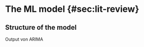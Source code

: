 # The ML model {#sec:lit-review}

<!--
After the introductory chapter, it seems fairly common to
include a chapter that reviews the literature and
introduces methodology used throughout the thesis.
-->

## Structure of the model

Output von ARIMA


<!--
For italic, add _ on either side of the text
For bold, add ** on either side of the text
For bold and italic, add _** on either side of the text
-->

<!-- 

This is a brief outline of what went into each chapter, and a section which shows how to reference headers (which are labelled automatically for you). This chapter, @sec:intro, shows how to use citations and how to reference section headers. @sec:lit-review shows how use and reference equations. @sec:research-code shows how to use and reference code. @sec:research-figure shows how to use, reference, and resize pdf and jpg figures. @sec:research-table shows how to use and reference tables. @sec:research-final is truly revolutionary (but shows nothing functional). **[Appendix 1](#appendix-1-some-extra-stuff)** shows how to add chapters which are not numbered, and has to be referenced manually, as does **[Appendix 2](#appendix-2-some-more-extra-stuff)**. See the base [`README.md`](https://github.com/tompollard/phd_thesis_markdown/blob/master/README.md) for how References are handled - leave `*_references.md` alone, and provide it to `pandoc` last.

Proin faucibus nibh sit amet augue blandit varius.

This is the introduction. Duis in neque felis. In hac habitasse platea dictumst. Cras eget rutrum elit. Pellentesque tristique venenatis pellentesque. Cras eu dignissim quam, vel sodales felis. Vestibulum efficitur justo a nibh cursus eleifend. Integer ultrices lorem at nunc efficitur lobortis.

## The middle

This is the literature review. Nullam quam odio, volutpat ac ornare quis, vestibulum nec nulla. Aenean nec dapibus in mL/min^-1^. Mathematical formula can be inserted using Latex and can be automatically numbered:

$$f(x) = ax^3 + bx^2 + cx + d$$ {#eq:my_equation}

Nunc eleifend, ex a luctus porttitor, felis ex suscipit tellus, ut sollicitudin sapien purus in libero. Nulla blandit eget urna vel tempus. Praesent fringilla dui sapien, sit amet egestas leo sollicitudin at.

Later on in the text, you can reference [@eq:my_equation] and its mind-blowing ramifications. Pellentesque habitant morbi tristique senectus et netus et malesuada fames ac turpis egestas. Sed faucibus pulvinar volutpat. Ut semper fringilla erat non dapibus. Nunc vitae felis eget purus placerat finibus laoreet ut nibh.

## A complicated math equation
The following raw text in markdown behind [@eq:my_complicated_equation] shows that you can fall back on \LaTeX if it is more convenient for you. Note that this will only be rendered in `thesis.pdf`

$$
\begin{aligned}
    \hat{\theta}_g = \argmin_{\theta_g} \Big\{ - &\sum^{N}_{n=1}\Big( 1-\mathbb{1}[f(\pmb x^{(n)})]\Big)\log f\Big(\pmb x^{(n)} \\ 
    &+ g(\pmb x^{(n)};\theta_g)\Big) + \lambda|g(\pmb x^{(n)};\theta_g)|_2 \Big\} \ ,
\end{aligned}
$$ {#eq:my_complicated_equation}


## Conclusion

This is the conclusion. Donec pulvinar molestie urna eu faucibus. In tristique ut neque vel eleifend. Morbi ut massa vitae diam gravida iaculis. Pellentesque habitant morbi tristique senectus et netus et malesuada fames ac turpis egestas.

<!-- Insert an unordered list -->

<!-- 

- first item in the list
- second item in the list
- third item in the list

<!-- 
Comments can be added like this.
--> 
